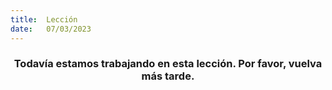 ```yaml
---
title:  Lección
date:   07/03/2023
---
```


### <center>Todavía estamos trabajando en esta lección. Por favor, vuelva más tarde.</center>